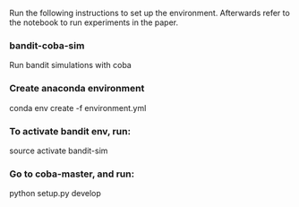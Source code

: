 Run the following instructions to set up the environment. Afterwards refer to the notebook to run experiments in the paper.

### bandit-coba-sim
Run bandit simulations with coba

### Create anaconda environment
conda env create -f environment.yml

### To activate bandit env, run:
source activate bandit-sim

### Go to coba-master, and run:
python setup.py develop

